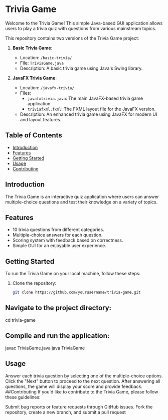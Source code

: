 # Trivia Game

Welcome to the Trivia Game! This simple Java-based GUI application allows users to play a trivia quiz with questions from various mainstream topics.



This repository contains two versions of the Trivia Game project:

1. **Basic Trivia Game**:
   - Location: `/basic-trivia/`
   - File: `TriviaGame.java`
   - Description: A basic trivia game using Java's Swing library.

2. **JavaFX Trivia Game**:
   - Location: `/javafx-trivia/`
   - Files:
     - `javafxtrivia.java`: The main JavaFX-based trivia game application.
     - `triviafxml.fxml`: The FXML layout file for the JavaFX version.
   - Description: An enhanced trivia game using JavaFX for modern UI and layout features.


## Table of Contents

- [Introduction](#introduction)
- [Features](#features)
- [Getting Started](#getting-started)
- [Usage](#usage)
- [Contributing](#contributing)


## Introduction

The Trivia Game is an interactive quiz application where users can answer multiple-choice questions and test their knowledge on a variety of topics.

## Features

- 10 trivia questions from different categories.
- Multiple-choice answers for each question.
- Scoring system with feedback based on correctness.
- Simple GUI for an enjoyable user experience.

## Getting Started

To run the Trivia Game on your local machine, follow these steps:

1. Clone the repository:

   ```bash
   git clone https://github.com/yourusername/trivia-game.git


## Navigate to the project directory:

cd trivia-game

## Compile and run the application:

javac TriviaGame.java
java TriviaGame

## Usage
Answer each trivia question by selecting one of the multiple-choice options.
Click the "Next" button to proceed to the next question.
After answering all questions, the game will display your score and provide feedback.
##Contributing
If you'd like to contribute to the Trivia Game, please follow these guidelines:

Submit bug reports or feature requests through GitHub issues.
Fork the repository, create a new branch, and submit a pull request
